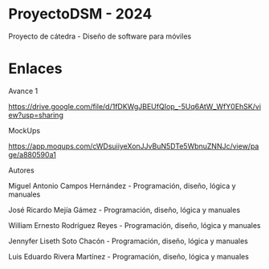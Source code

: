 # ProyectoDSM - 2024
Proyecto de cátedra - Diseño de software para móviles
# Enlaces
Avance 1

https://drive.google.com/file/d/1fDKWgJBEUfQIop_-5Uq6AtW_WfY0EhSK/view?usp=sharing

MockUps

https://app.moqups.com/cWDsuiiyeXonJJvBuN5DTe5WbnuZNNJc/view/page/a880590a1

Autores

Miguel Antonio Campos Hernández - Programación, diseño, lógica y manuales

José Ricardo Mejía Gámez - Programación, diseño, lógica y manuales

William Ernesto Rodríguez Reyes - Programación, diseño, lógica y manuales

Jennyfer Liseth Soto Chacón - Programación, diseño, lógica y manuales

Luis Eduardo Rivera Martínez - Programación, diseño, lógica y manuales
